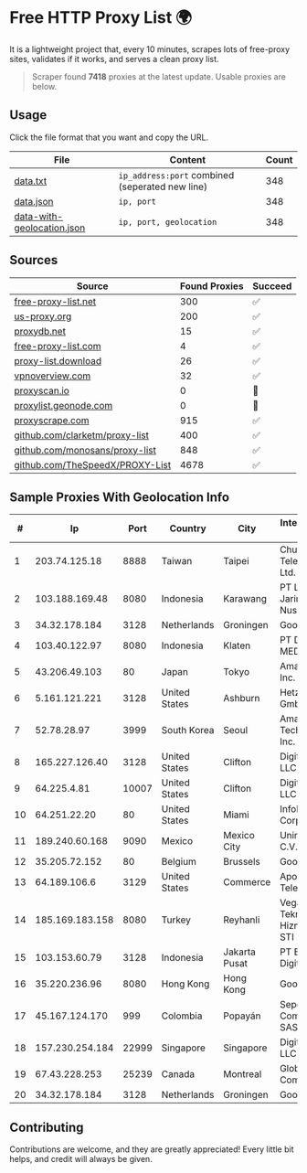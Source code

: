 
# Free HTTP Proxy List 🌍

It is a lightweight project that, every 10 minutes, scrapes lots of free-proxy sites, validates if it works, and serves a clean proxy list.


> Scraper found **7418** proxies at the latest update. Usable proxies are below.

## Usage

Click the file format that you want and copy the URL.


|File|Content|Count|
|----|-------|-----|
|[data.txt](https://raw.githubusercontent.com/themiralay/Proxy-List-World/master/data.txt)|`ip_address:port` combined (seperated new line)|348|
|[data.json](https://raw.githubusercontent.com/themiralay/Proxy-List-World/master/data.json)|`ip, port`|348|
|[data-with-geolocation.json](https://raw.githubusercontent.com/themiralay/Proxy-List-World/master/data-with-geolocation.json)|`ip, port, geolocation`|348|

## Sources

|Source|Found Proxies|Succeed|
|------|-------------|-------|
|[free-proxy-list.net](https://free-proxy-list.net)|300|✅|
|[us-proxy.org](https://www.us-proxy.org)|200|✅|
|[proxydb.net](http://proxydb.net)|15|✅|
|[free-proxy-list.com](https://free-proxy-list.com/?page=&port=&type%5B%5D=http&type%5B%5D=https&up_time=0&search=Search)|4|✅|
|[proxy-list.download](https://www.proxy-list.download/HTTP)|26|✅|
|[vpnoverview.com](https://vpnoverview.com/privacy/anonymous-browsing/free-proxy-servers)|32|✅|
|[proxyscan.io](https://www.proxyscan.io)|0|🚫|
|[proxylist.geonode.com](https://proxylist.geonode.com/api/proxy-list?limit=300&page=1&sort_by=lastChecked&sort_type=desc&protocols=http,https)|0|🚫|
|[proxyscrape.com](https://api.proxyscrape.com/v2/?request=displayproxies&protocol=http&timeout=10000&country=all&ssl=all&anonymity=all)|915|✅|
|[github.com/clarketm/proxy-list](https://raw.githubusercontent.com/clarketm/proxy-list/master/proxy-list-raw.txt)|400|✅|
|[github.com/monosans/proxy-list](https://raw.githubusercontent.com/monosans/proxy-list/main/proxies/http.txt)|848|✅|
|[github.com/TheSpeedX/PROXY-List](https://raw.githubusercontent.com/TheSpeedX/PROXY-List/master/http.txt)|4678|✅|


## Sample Proxies With Geolocation Info

|#|Ip|Port|Country|City|Internet Service Provider|
|-|--|----|-------|----|-------------------------|
|1|203.74.125.18|8888|Taiwan|Taipei|Chunghwa Telecom Co., Ltd.|
|2|103.188.169.48|8080|Indonesia|Karawang|PT Lintas Jaringan Nusantara|
|3|34.32.178.184|3128|Netherlands|Groningen|Google LLC|
|4|103.40.122.97|8080|Indonesia|Klaten|PT DINAMIKA MEDIAKOM|
|5|43.206.49.103|80|Japan|Tokyo|Amazon.com, Inc.|
|6|5.161.121.221|3128|United States|Ashburn|Hetzner Online GmbH|
|7|52.78.28.97|3999|South Korea|Seoul|Amazon Technologies Inc.|
|8|165.227.126.40|3128|United States|Clifton|DigitalOcean, LLC|
|9|64.225.4.81|10007|United States|Clifton|DigitalOcean, LLC|
|10|64.251.22.20|80|United States|Miami|Infolink Global Corporation|
|11|189.240.60.168|9090|Mexico|Mexico City|Uninet S.A. de C.V.|
|12|35.205.72.152|80|Belgium|Brussels|Google LLC|
|13|64.189.106.6|3129|United States|Commerce|Apogee Telecom Inc.|
|14|185.169.183.158|8080|Turkey|Reyhanli|Veganet Teknolojileri ve Hizmetleri LTD STI|
|15|103.153.60.79|3128|Indonesia|Jakarta Pusat|PT Era Awan Digital|
|16|35.220.236.96|8080|Hong Kong|Hong Kong|Google LLC|
|17|45.167.124.170|999|Colombia|Popayán|Sepcom Comunicaciones SAS|
|18|157.230.254.184|22999|Singapore|Singapore|DigitalOcean, LLC|
|19|67.43.228.253|25239|Canada|Montreal|GloboTech Communications|
|20|34.32.178.184|3128|Netherlands|Groningen|Google LLC|



## Contributing

Contributions are welcome, and they are greatly appreciated! Every
little bit helps, and credit will always be given.

